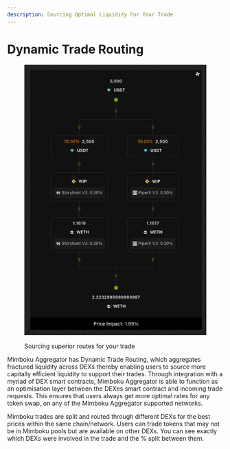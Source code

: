```yaml
---
description: Sourcing Optimal Liquidity For Your Trade
---
```


# Dynamic Trade Routing

<figure><img src="../../.gitbook/assets/Route.png" alt=""><figcaption><p>Sourcing superior routes for your trade</p></figcaption></figure>

Mimboku Aggregator has Dynamic Trade Routing, which aggregates fractured liquidity across DEXs thereby enabling users to source more capitally efficient liquidity to support their trades. Through integration with a myriad of DEX smart contracts, Mimboku Aggregator is able to function as an optimisation layer between the DEXes smart contract and incoming trade requests. This ensures that users always get more optimal rates for any token swap, on any of the Mimboku Aggregator supported networks.

Mimboku trades are split and routed through different DEXs for the best prices within the same chain/network. Users can trade tokens that may not be in Mimboku pools but are available on other DEXs. You can see exactly which DEXs were involved in the trade and the % split between them.

